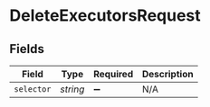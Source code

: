 # DeleteExecutorsRequest


## Fields

| Field              | Type               | Required           | Description        |
| ------------------ | ------------------ | ------------------ | ------------------ |
| `selector`         | *string*           | :heavy_minus_sign: | N/A                |